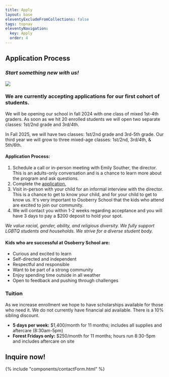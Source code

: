 ```yaml
---
title: Apply
layout: base
eleventyExcludeFromCollections: false
tags: topnav
eleventyNavigation:
  key: Apply
  order: 4
---
```

## Application Process

### *Start something new with us!*

![](/assets/uploads/dice.jpg)

### We are currently accepting applications for our first cohort of students.

We will be opening our school in fall 2024 with one class of mixed 1st-4th graders. As soon as we hit 20 enrolled students we will open two separate classes: 1st/2nd grade and 3rd/4th. 

In Fall 2025, we will have two classes: 1st/2nd grade and 3rd-5th grade. Our third year we will grow to three mixed-age classes: 1st/2nd, 3rd/4th, & 5th/6th.

#### Application Process:

1. Schedule a call or in-person meeting with Emily Souther, the director. This is an adults-only conversation and is a chance to learn more about the program and ask questions.
2. Complete the [application.](https://forms.gle/YPW8pkDc4gxgxHMx8)
3. Visit in-person with your child for an informal interview with the director. This is a chance to get to know your child, and for your child to get to know us. It's very important to Osoberry School that the kids who attend are excited to join our community.
4. We will contact you within 1-2 weeks regarding acceptance and you will have 3 days to pay a $200 deposit to hold your spot.

*We value racial, gender, ability, and religious diversity. We fully support LGBTQ students and households. We strive for a diverse student body.*

#### Kids who are successful at Osoberry School are:

* Curious and excited to learn
* Self-directed and independent
* Respectful and responsible
* Want to be part of a strong community
* Enjoy spending time outside in all weather
* Open to feedback and pushing through challenges

### Tuition

As we increase enrollment we hope to have scholarships available for those who need it. We do not currently have financial aid available. There is a 10% sibling discount.

* **5 days per week:** $1,400/month for 11 months; includes all supplies and aftercare (8:30am-5pm)
* **Forest Fridays only:** $250/month for 11 months; hours run 8:30-5pm and includes aftercare on site

## Inquire now!

{% include "components/contactForm.html" %}
